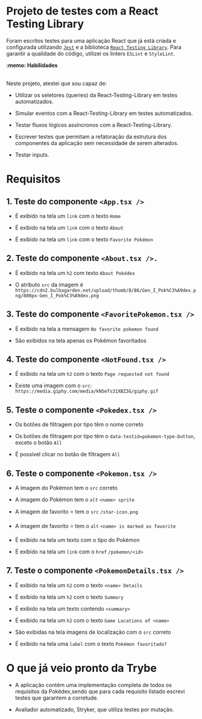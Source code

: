 # Projeto de testes com a React Testing Library
 
Foram escritos testes para uma aplicação React que já está criada e configurada utilizando  [`Jest`](https://jestjs.io/) e a biblioteca [`React Testing Library`](https://testing-library.com/). Para garantir a qualidade do código, utilizei os linters `ESLint` e `StyleLint`.


  <summary><strong>:memo: Habilidades</strong></summary><br />

  Neste projeto, atestei que sou capaz de:

  * Utilizar os seletores (queries) da React-Testing-Library em testes automatizados.

  * Simular eventos com a React-Testing-Library em testes automatizados.

  * Testar fluxos lógicos assíncronos com a React-Testing-Library.

  * Escrever testes que permitam a refatoração da estrutura dos componentes da aplicação sem necessidade de serem alterados.

  * Testar inputs.


# Requisitos
## 1. Teste do componente `<App.tsx />`
   * É exibido na tela um `link` com o texto `Home`
     
   * É exibido na tela um `link` com o texto `About`
     
   * É exibido na tela um `link` com o texto `Favorite Pokémon`

## 2. Teste do componente `<About.tsx />.`
   * É exibido na tela um `h2` com texto `About Pokédex`

   * O atributo `src` da imagem é `https://cdn2.bulbagarden.net/upload/thumb/8/86/Gen_I_Pok%C3%A9dex.png/800px-Gen_I_Pok%C3%A9dex.png`


## 3. Teste do componente `<FavoritePokemon.tsx />`
   * É exibido na tela a mensagem `No favorite pokemon found`

   * São exibidos na tela apenas os Pokémon favoritados

## 4. Teste do componente `<NotFound.tsx />`
   * É exibido na tela um `h2` com o texto `Page requested not found`

   * Existe uma imagem com o `src`:<br /> `https://media.giphy.com/media/kNSeTs31XBZ3G/giphy.gif`

## 5. Teste o componente `<Pokedex.tsx />`
   * Os botões de filtragem por tipo têm o nome correto

   * Os botões de filtragem por tipo têm o `data-testid=pokemon-type-button`, exceto o botão `All`

   * É possível clicar no botão de filtragem `All`

  ## 6. Teste o componente `<Pokemon.tsx />`
   * A imagem do Pokémon tem o `src` correto

   * A imagem do Pokémon tem o `alt` `<name> sprite`

   * A imagem de favorito :star: tem o `src` `/star-icon.png`

   * A imagem de favorito :star: tem o `alt` `<name> is marked as favorite`

   * É exibido na tela um texto com o tipo do Pokémon

   * É exibido na tela um `link` com o `href` `/pokemon/<id>`

  ## 7. Teste o componente `<PokemonDetails.tsx />`
   * É exibido na tela um `h2` com o texto `<name> Details`
   
   * É exibido na tela um `h2` com o texto `Summary`

   * É exibido na tela um texto contendo `<summary>`

   * É exibido na tela um `h2` com o texto `Game Locations of <name>`

   * São exibidas na tela imagens de localização com o `src` correto

   * É exibido na tela uma `label` com o texto `Pokémon favoritado?`


# O que já veio pronto da Trybe
   * A aplicação contém uma implementação completa de todos os requisitos da Pokédex,sendo que para cada requisito listado escrevi testes que garantem a corretude.
  
   * Avaliador automatizado, Stryker, que utiliza testes por mutação.
